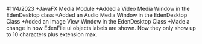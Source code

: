#11/4/2023
+JavaFX Media Module
+Added a Video Media Window in the EdenDesktop class
+Added an Audio Media Window in the EdenDesktop Class 
+Added an Image View Window in the EdenDesktop Class
+Made a change in how EdenFile ui objects labels are shown. Now they only show up to 10 characters plus extension max. 

